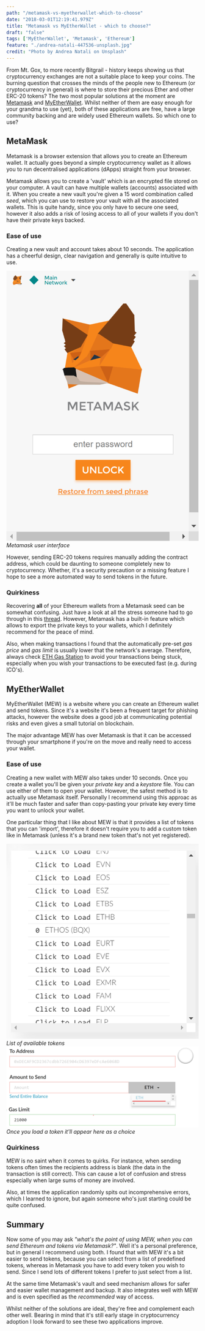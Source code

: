 ```yaml
---
path: "/metamask-vs-myetherwallet-which-to-choose"
date: "2018-03-01T12:19:41.979Z"
title: "Metamask vs MyEtherWallet - which to choose?"
draft: "false"
tags: ['MyEtherWallet', 'Metamask', 'Ethereum']
feature: "./andrea-natali-447536-unsplash.jpg"
credit: "Photo by Andrea Natali on Unsplash"
---
```


From Mt. Gox, to more recently Bitgrail - history keeps showing us that cryptocurrency exchanges are not a suitable place to keep your coins. The burning question that crosses the minds of the people new to Ethereum (or cryptocurrency in general) is where to store their precious Ether and other ERC-20 tokens? The two most popular solutions at the moment are [Metamask](https://metamask.io/) and [MyEtherWallet](myetherwallet.com). Whilst neither of them are easy enough for your grandma to use (yet), both of these applications are free, have a large community backing and are widely used Ethereum wallets. So which one to use?

## MetaMask

Metamask is a browser extension that allows you to create an Ethereum wallet. It actually goes beyond a simple cryptocurrency wallet as it allows you to run decentralised applications (dApps) straight from your browser.

Metamask allows you to create a 'vault' which is an encrypted file stored on your computer. A vault can have multiple wallets (accounts) associated with it. When you create a new vault you're given a 15 word combination called _seed_, which you can use to restore your vault with all the associated wallets. This is quite handy, since you only have to secure one seed, however it also adds a risk of losing access to all of your wallets if you don't have their private keys backed.

### Ease of use

Creating a new vault and account takes about 10 seconds. The application has a cheerful design, clear navigation and generally is quite intuitive to use.

![Metamask user interface](metamask.png)
*Metamask user interface*

However, sending ERC-20 tokens requires manually adding the contract address, which could be daunting to someone completely new to cryptocurrency. Whether, it's a security precaution or a missing feature I hope to see a more automated way to send tokens in the future.

### Quirkiness

Recovering __all__ of your Ethereum wallets from a Metamask seed can be somewhat confusing. Just have a look at all the stress someone had to go through in this [thread](https://github.com/MetaMask/metamask-extension/issues/2641). However, Metamask has a built-in feature which allows to export the private keys to your wallets, which I definitely recommend for the peace of mind.

Also, when making transactions I found that the automatically pre-set _gas price_ and _gas limit_ is usually lower that the network's average. Therefore, always check [ETH Gas Station](https://ethgasstation.info/) to avoid your transactions being stuck, especially when you wish your transactions to be executed fast (e.g. during ICO's).

## MyEtherWallet

MyEtherWallet (MEW) is a website where you can create an Ethereum wallet and send tokens. Since it's a website it's been a frequent target for phishing attacks, however the website does a good job at communicating potential risks and even gives a small tutorial on blockchain.

The major advantage MEW has over Metamask is that it can be accessed through your smartphone if you're on the move and really need to access your wallet.

### Ease of use

Creating a new wallet with MEW also takes under 10 seconds. Once you create a wallet you'll be given your _private key_ and a _keystore_ file. You can use either of them to open your wallet. However, the safest method is to actually use Metamask itself. Personally I recommend using this approac as it'll be much faster and safer than copy-pasting your private key every time you want to unlock your wallet.

One particular thing that I like about MEW is that it provides a list of tokens that you can 'import', therefore it doesn't require you to add a custom token like in Metamask (unless it's a brand new token that's not yet registered).

![List of available tokens](token-list.png)
*List of available tokens*
![Tokens available](tokens-available.png)
*Once you load a token it'll appear here as a choice*

### Quirkiness

MEW is no saint when it comes to quirks. For instance, when sending tokens often times the recipients address is blank (the data in the transaction is still correct). This can cause a lot of confusion and stress especially when large sums of money are involved.

Also, at times the application randomly spits out incomprehensive errors, which I learned to ignore, but again someone who's just starting could be quite confused.

## Summary

Now some of you may ask _"what's the point of using MEW, when you can send Ethereum and tokens via Metamask?"_. Well it's a personal preference, but in general I recommend using both. I found that with MEW it's a bit easier to send tokens, because you can select from a list of predefined tokens, whereas in Metamask you have to add every token you wish to send. Since I send lots of different tokens I prefer to just select from a list.

At the same time Metamask's vault and seed mechanism allows for safer and easier wallet management and backup. It also integrates well with MEW and is even specified as the _recommended_ way of access.

Whilst neither of the solutions are ideal, they're free and complement each other well. Bearing in mind that it's still early stage in cryptocurrency adoption I look forward to see these two applications improve.
